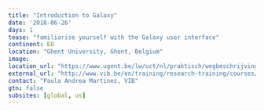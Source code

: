 ```yaml
---
title: "Introduction to Galaxy"
date: '2018-06-26'
days: 1
tease: "familiarise yourself with the Galaxy user interface"
continent: EU
location: "Ghent University, Ghent, Belgium"
image: 
location_url: "https://www.ugent.be/lw/uct/nl/praktisch/wegbeschrijvingen/leslokalen/leslokalen-plateaustraat-en-rozier.htm"
external_url: "http://www.vib.be/en/training/research-training/courses/Pages/ELIXIR-Introduction-to-Galaxy.aspx"
contact: "Paula Andrea Martinez​, VIB"
gtn: false
subsites: [global, us]
---
```

